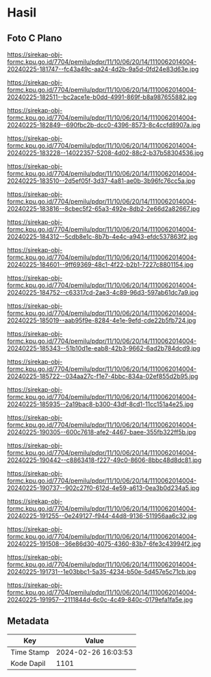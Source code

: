 # Hasil

## Foto C Plano

https://sirekap-obj-formc.kpu.go.id/7704/pemilu/pdpr/11/10/06/20/14/1110062014004-20240225-181747--fc43a49c-aa24-4d2b-9a5d-0fd24e83d63e.jpg

https://sirekap-obj-formc.kpu.go.id/7704/pemilu/pdpr/11/10/06/20/14/1110062014004-20240225-182511--bc2ace1e-b0dd-4991-869f-b8a987655882.jpg

https://sirekap-obj-formc.kpu.go.id/7704/pemilu/pdpr/11/10/06/20/14/1110062014004-20240225-182849--690fbc2b-dcc0-4396-8573-8c4ccfd8907a.jpg

https://sirekap-obj-formc.kpu.go.id/7704/pemilu/pdpr/11/10/06/20/14/1110062014004-20240225-183228--14022357-5208-4d02-88c2-b37b58304536.jpg

https://sirekap-obj-formc.kpu.go.id/7704/pemilu/pdpr/11/10/06/20/14/1110062014004-20240225-183510--2d5ef05f-3d37-4a81-ae0b-3b96fc76cc5a.jpg

https://sirekap-obj-formc.kpu.go.id/7704/pemilu/pdpr/11/10/06/20/14/1110062014004-20240225-183816--8cbec5f2-65a3-492e-8db2-2e66d2a82667.jpg

https://sirekap-obj-formc.kpu.go.id/7704/pemilu/pdpr/11/10/06/20/14/1110062014004-20240225-184312--5cdb8e1c-8b7b-4e4c-a943-efdc537863f2.jpg

https://sirekap-obj-formc.kpu.go.id/7704/pemilu/pdpr/11/10/06/20/14/1110062014004-20240225-184601--9ff69369-48c1-4f22-b2b1-7227c8801154.jpg

https://sirekap-obj-formc.kpu.go.id/7704/pemilu/pdpr/11/10/06/20/14/1110062014004-20240225-184752--c63317cd-2ae3-4c89-96d3-597ab61dc7a9.jpg

https://sirekap-obj-formc.kpu.go.id/7704/pemilu/pdpr/11/10/06/20/14/1110062014004-20240225-185019--aab95f9e-8284-4e1e-9efd-cde22b5fb724.jpg

https://sirekap-obj-formc.kpu.go.id/7704/pemilu/pdpr/11/10/06/20/14/1110062014004-20240225-185343--51b10d1e-eab8-42b3-9662-6ad2b784dcd9.jpg

https://sirekap-obj-formc.kpu.go.id/7704/pemilu/pdpr/11/10/06/20/14/1110062014004-20240225-185722--034aa27c-f1e7-4bbc-834a-02ef855d2b95.jpg

https://sirekap-obj-formc.kpu.go.id/7704/pemilu/pdpr/11/10/06/20/14/1110062014004-20240225-185935--2a19bac8-b300-43df-8cd1-11cc151a4e25.jpg

https://sirekap-obj-formc.kpu.go.id/7704/pemilu/pdpr/11/10/06/20/14/1110062014004-20240225-190305--600c7618-afe2-4467-baee-355fb322ff5b.jpg

https://sirekap-obj-formc.kpu.go.id/7704/pemilu/pdpr/11/10/06/20/14/1110062014004-20240225-190442--c8863418-f227-49c0-8606-8bbc48d8dc81.jpg

https://sirekap-obj-formc.kpu.go.id/7704/pemilu/pdpr/11/10/06/20/14/1110062014004-20240225-190737--902c27f0-612d-4e59-a613-0ea3b0d234a5.jpg

https://sirekap-obj-formc.kpu.go.id/7704/pemilu/pdpr/11/10/06/20/14/1110062014004-20240225-191255--0e249127-f944-44d8-9136-511956aa6c32.jpg

https://sirekap-obj-formc.kpu.go.id/7704/pemilu/pdpr/11/10/06/20/14/1110062014004-20240225-191508--36e86d30-4075-4360-83b7-6fe3c43994f2.jpg

https://sirekap-obj-formc.kpu.go.id/7704/pemilu/pdpr/11/10/06/20/14/1110062014004-20240225-191731--1e03bbc1-5a35-4234-b50e-5d457e5c71cb.jpg

https://sirekap-obj-formc.kpu.go.id/7704/pemilu/pdpr/11/10/06/20/14/1110062014004-20240225-191957--2111844d-6c0c-4c49-840c-0179efa1fa5e.jpg


## Metadata

| Key        | Value               |
| ---------- | ------------------- |
| Time Stamp | 2024-02-26 16:03:53 |
| Kode Dapil | 1101                |



